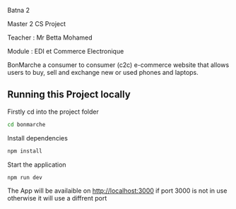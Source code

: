 Batna 2 

Master 2 CS Project 

Teacher : Mr Betta Mohamed 

Module  : EDI et Commerce Electronique

<bold>BonMarche</bold> a consumer to consumer (c2c) e-commerce website that allows users to buy, sell and exchange new or used  phones and laptops.

## Running this Project locally

Firstly cd into the project folder

```bash
cd bonmarche
```

Install dependencies

```bash
npm install
```

Start the application

```bash
npm run dev
```

The App will be availaible on [http://localhost:3000](http://localhost:3000) if port 3000 is not in use otherwise it will use a diffrent port  

#
